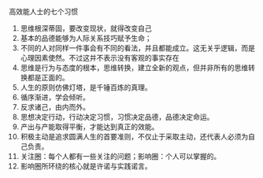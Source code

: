 高效能人士的七个习惯

1. 思维根深蒂固，要改变现状，就得改变自己
2. 基本的品德能够为人际关系技巧赋予生命；
3. 不同的人对同样一件事会有不同的看法，并且都能成立。这无关乎逻辑，而是心理因素使然。不过这并不表示没有客观的事实存在
4. 思维是行为与态度的根本，思维转换，建立全新的观点，但并非所有的思维转换都是正面的。
5. 人生的原则仿佛灯塔，是千锤百炼的真理。
6. 循序渐进，学会倾听。
7. 反求诸己，由内而外。
8. 思想决定行动，行动决定习惯，习惯决定品德，品德决定命运。
9. 产出与产能取得平衡，才能达到真正的效能。
10. 积极主动是追求圆满人生的首要准则，不仅止于采取主动，还代表人必须为自己负责。
11. 关注圈：每个人都有一些关注的问题；影响圈：个人可以掌握的。
12. 影响圈所环绕的核心就是许诺与实践诺言。




